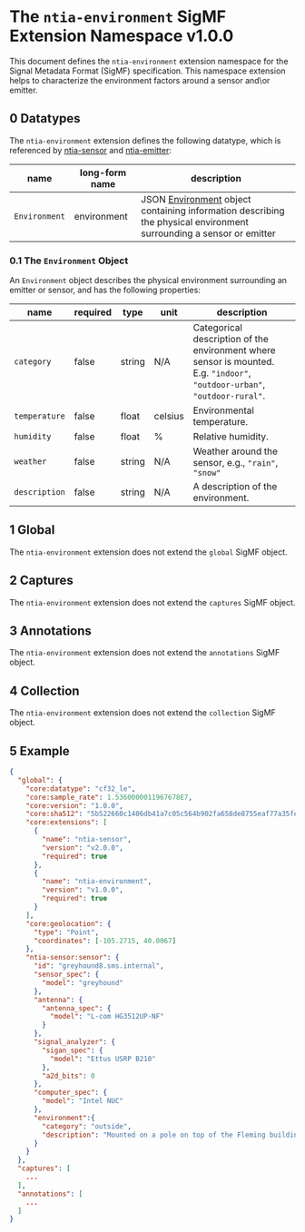# The `ntia-environment` SigMF Extension Namespace v1.0.0

This document defines the `ntia-environment` extension namespace for the Signal Metadata Format (SigMF) specification. This namespace extension helps to characterize the environment factors around a sensor and\or emitter.

## 0 Datatypes

The `ntia-environment` extension defines the following datatype, which is referenced by [ntia-sensor](/ntia-sensor.sigmf-ext.md) and [ntia-emitter](/ntia-emitter.sigmf-ext.md):

|name|long-form name| description                                                                                                                                      |
|----|--------------|--------------------------------------------------------------------------------------------------------------------------------------------------|
|`Environment`|environment| JSON [Environment](#01-the-environment-object) object containing information describing the physical environment surrounding a sensor or emitter |

### 0.1 The `Environment` Object

An `Environment` object describes the physical environment surrounding an emitter or sensor, and has the following properties:

|name|required|type|unit|description|
|----|--------------|-------|-------|-----------|
|`category`|false|string|N/A|Categorical description of the environment where sensor is mounted. E.g. `"indoor"`, `"outdoor-urban"`, `"outdoor-rural"`.|
|`temperature`|false|float|celsius|Environmental temperature.|
|`humidity`|false|float|%|Relative humidity.|
|`weather`|false|string|N/A|Weather around the sensor, e.g., `"rain"`, `"snow"`|
|`description`|false|string|N/A|A description of the environment.|

## 1 Global

The `ntia-environment` extension does not extend the `global` SigMF object.

## 2 Captures

The `ntia-environment` extension does not extend the `captures` SigMF object.

## 3 Annotations

The `ntia-environment` extension does not extend the `annotations` SigMF object.

## 4 Collection

The `ntia-environment` extension does not extend the `collection` SigMF object.

## 5 Example

```json
{
  "global": {
    "core:datatype": "cf32_le",
    "core:sample_rate": 1.5360000011967678E7,
    "core:version": "1.0.0",
    "core:sha512": "5b522660c1406db41a7c05c564b902fa658de8755eaf77a35fea635ff97fd1293fe9e8b799c7ffca70d22cff8fa97cef0633ef29a08bdbc1b629165db72f81e3",
    "core:extensions": [
      {
        "name": "ntia-sensor",
        "version": "v2.0.0",
        "required": true
      },
      {
        "name": "ntia-environment",
        "version": "v1.0.0",
        "required": true
      }
    ],
    "core:geolocation": {
      "type": "Point",
      "coordinates": [-105.2715, 40.0067]
    },
    "ntia-sensor:sensor": {
      "id": "greyhound8.sms.internal",
      "sensor_spec": {
        "model": "greyhound"
      },
      "antenna": {
        "antenna_spec": {
          "model": "L-com HG3512UP-NF"
        }
      },
      "signal_analyzer": {
        "sigan_spec": {
          "model": "Ettus USRP B210"
        },
        "a2d_bits": 0
      },
      "computer_spec": {
        "model": "Intel NUC"
      },
      "environment":{
        "category": "outside",
        "description": "Mounted on a pole on top of the Fleming building at CU Boulder."
      }
    }
  },
  "captures": [
    ...
  ],
  "annotations": [
    ...
  ]
}
```

